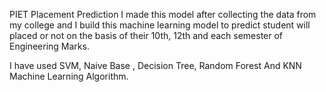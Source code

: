 PIET Placement Prediction 
I made this model after collecting the data from my college 
and I build this machine learning model to predict student will placed or not
on the basis of their 10th, 12th and each semester of Engineering Marks.

I have used SVM, Naive Base , Decision Tree, Random Forest And KNN Machine Learning Algorithm.
